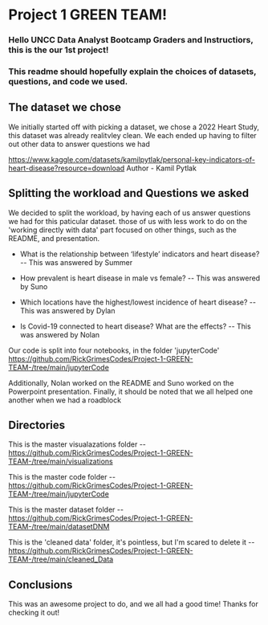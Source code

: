 # Project 1 GREEN TEAM! 

### Hello UNCC Data Analyst Bootcamp Graders and Instructiors, this is the our 1st project!
### This readme should hopefully explain the choices of datasets, questions, and code we used.

## The dataset we chose 

We initially started off with picking a dataset, we chose a 2022 Heart Study, this dataset was already realitvley clean.
We each ended up having to filter out other data to answer questions we had

https://www.kaggle.com/datasets/kamilpytlak/personal-key-indicators-of-heart-disease?resource=download
Author - Kamil Pytlak

## Splitting the workload and Questions we asked

We decided to split the workload, by having each of us answer questions we had for this paticular dataset.
those of us with less work to do on the 'working directly with data' part focused on other things, such as the README,
and presentation.

* What is the relationship between ‘lifestyle’ indicators and heart disease? -- This was answered by Summer

* How prevalent is heart disease in male vs female? -- This was answered by Suno

* Which locations have the highest/lowest incidence of heart disease? -- This was answered by Dylan

* Is Covid-19 connected to heart disease? What are the effects? -- This was answered by Nolan

Our code is split into four notebooks, in the folder 'jupyterCode' https://github.com/RickGrimesCodes/Project-1-GREEN-TEAM-/tree/main/jupyterCode

Additionally, Nolan worked on the README and Suno worked on the Powerpoint presentation.
Finally, it should be noted that we all helped one another when we had a roadblock

## Directories

This is the master visualazations folder -- https://github.com/RickGrimesCodes/Project-1-GREEN-TEAM-/tree/main/visualizations

This is the master code folder           -- https://github.com/RickGrimesCodes/Project-1-GREEN-TEAM-/tree/main/jupyterCode

This is the master dataset folder        -- https://github.com/RickGrimesCodes/Project-1-GREEN-TEAM-/tree/main/datasetDNM

This is the 'cleaned data' folder, it's pointless, but I'm scared to delete it  -- https://github.com/RickGrimesCodes/Project-1-GREEN-TEAM-/tree/main/cleaned_Data

## Conclusions

This was an awesome project to do, and we all had a good time! Thanks for checking it out!



